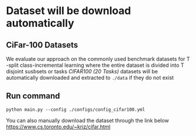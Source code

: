 # Dataset will be download automatically 
## CiFar-100 Datasets
We evaluate our approach on the commonly used benchmark datasets
for T -split class-incremental learning where the entire dataset is divided into T
disjoint susbsets or tasks
*CIFAR100 (20 Tasks)* datasets will be automatically downloaded and extracted to `./data` if they do not exist  


## Run command

``python main.py --config ./configs/config_cifar100.yml`` 


You can also manually download the dataset through the link below
https://www.cs.toronto.edu/~kriz/cifar.html






